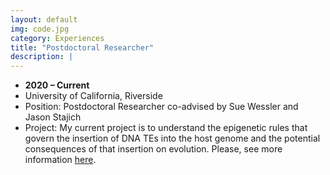 ```yaml
---
layout: default
img: code.jpg
category: Experiences
title: "Postdoctoral Researcher"
description: |
---
```


* __2020 – Current__
* University of California, Riverside
* Position: ​Postdoctoral Researcher co-advised by Sue Wessler and Jason Stajich
* Project: ​My current project is to understand the epigenetic rules that govern the insertion of DNA TEs into the host genome and the potential consequences of that insertion on evolution. Please, see more information [here](https://sunying12.github.io//#projects).

